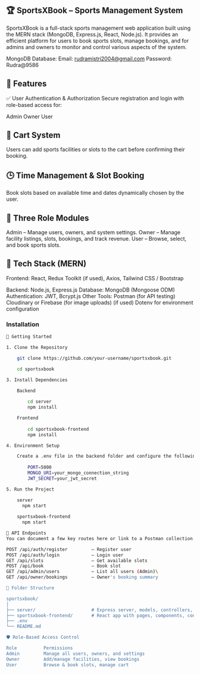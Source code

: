 ## 🏆 SportsXBook – Sports Management System
SportsXBook is a full-stack sports management web application built using the MERN stack (MongoDB, Express.js, React, Node.js). It provides an efficient platform for users to book sports slots, manage bookings, and for admins and owners to monitor and control various aspects of the system.

MongoDB Database:
Email:  rudramistri2004@gmail.com
Password: Rudra@9586

## 📌 Features
✅ User Authentication & Authorization
Secure registration and login with role-based access for:

Admin
Owner
User

## 🛒 Cart System
Users can add sports facilities or slots to the cart before confirming their booking.

## 🕒 Time Management & Slot Booking
Book slots based on available time and dates dynamically chosen by the user.

## 👥 Three Role Modules

Admin – Manage users, owners, and system settings.
Owner – Manage facility listings, slots, bookings, and track revenue.
User – Browse, select, and book sports slots.

## 🧱 Tech Stack (MERN)
Frontend: React, Redux Toolkit (if used), Axios, Tailwind CSS / Bootstrap

Backend: Node.js, Express.js
Database: MongoDB (Mongoose ODM)
Authentication: JWT, Bcrypt.js
Other Tools:
Postman (for API testing)
Cloudinary or Firebase (for image uploads) (if used)
Dotenv for environment configuration

### Installation

```bash
🚀 Getting Started

1. Clone the Repository

    git clone https://github.com/your-username/sportsxbook.git

    cd sportsxbook

3. Install Dependencies

    Backend
    
        cd server
        npm install

    Frontend
    
        cd sportsxbook-frontend
        npm install

4. Environment Setup

    Create a .env file in the backend folder and configure the following:
    
        PORT=5000
        MONGO_URI=your_mongo_connection_string
        JWT_SECRET=your_jwt_secret

5. Run the Project

    server
      npm start
    
    sportsxbook-frontend
      npm start

🧪 API Endpoints
You can document a few key routes here or link to a Postman collection if available.

POST /api/auth/register         – Register user
POST /api/auth/login            – Login user
GET /api/slots                  – Get available slots
POST /api/book                  – Book slot
GET /api/admin/users            – List all users (Admin)\
GET /api/owner/bookings         – Owner's booking summary

📁 Folder Structure

sportsxbook/
│
├── server/                     # Express server, models, controllers, routes
├── sportsxbook-frontend/       # React app with pages, components, context/api
├── .env
└── README.md

🛡️ Role-Based Access Control

Role	      Permissions
Admin	      Manage all users, owners, and settings
Owner	      Add/manage facilities, view bookings
User	      Browse & book slots, manage cart
